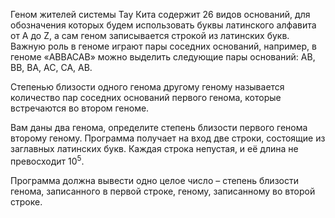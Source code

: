 Геном жителей системы Тау Кита содержит 26 видов оснований, для обозначения которых будем использовать буквы латинского алфавита от A до Z, а сам геном записывается строкой из латинских букв. Важную роль в геноме играют пары соседних оснований, например, в геноме «ABBACAB» можно выделить следующие пары оснований: AB, BB, BA, AC, CA, AB.

Степенью близости одного генома другому геному называется количество пар соседних оснований первого генома, которые встречаются во втором геноме.

Вам даны два генома, определите степень близости первого генома второму геному. Программа получает на вход две строки, состоящие из заглавных латинских букв. Каждая строка непустая, и её длина не превосходит 10<sup>5</sup>.

Программа должна вывести одно целое число – степень близости генома, записанного в первой строке, геному, записанному во второй строке.